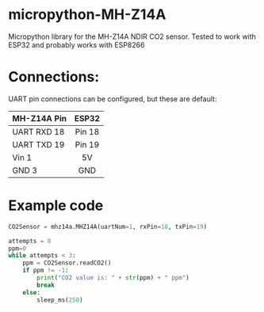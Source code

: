 # micropython-MH-Z14A
Micropython library for the MH-Z14A NDIR CO2 sensor. 
Tested to work with ESP32 and probably works with ESP8266

# Connections:
UART pin connections can be configured, but these are default:

|  MH-Z14A Pin    |  ESP32   |
| --------------- |:--------:|
|  UART RXD 18    | Pin 18   |
|  UART TXD 19    | Pin 19   |
|     Vin 1       |   5V     |
|     GND 3       |   GND    |

# Example code
```python
CO2Sensor = mhz14a.MHZ14A(uartNum=1, rxPin=18, txPin=19)

attempts = 0
ppm=0
while attempts < 3:
    ppm = CO2Sensor.readCO2()
    if ppm != -1:
        print("CO2 value is: " + str(ppm) + " ppm")
        break
    else:
        sleep_ms(250)
     
